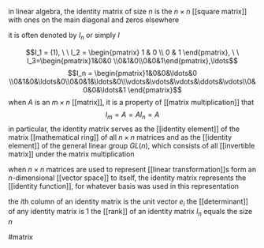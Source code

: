 in linear algebra, the identity matrix of size $n$ is the $n\times n$ [[square matrix]] with ones on the main diagonal and zeros elsewhere

it is often denoted by $I_n$ or simply $I$

$$I_1 = (1), \ \ I_2 = \begin{pmatrix}
1 & 0 \\
0 & 1  
\end{pmatrix}, \ \ I_3=\begin{pmatrix}1&0&0 \\0&1&0\\0&0&1\end{pmatrix},\ldots$$
$$I_n = \begin{pmatrix}1&0&0&\ldots&0 \\0&1&0&\ldots&0\\0&0&1&\ldots&0\\\vdots&\vdots&\vdots&\ddots&\vdots\\0&0&0&\ldots&1
\end{pmatrix}$$
when $A$ is an $m\times n$ [[matrix]], it is a property of [[matrix multiplication]] that
$$I_m=A = AI_n = A$$
in particular, the identity matrix serves as the [[identity element]] of the matrix [[mathematical ring]] of all $n\times n$ matrices and as the [[identity element]] of the general linear group $GL(n)$, which consists of all [[invertible matrix]] under the matrix multiplication

when $n\times n$ matrices are used to represent [[linear transformation]]s form an $n$-dimensional [[vector space]] to itself, the identity matrix represents the [[identity function]], for whatever basis was used in this representation

the $i$th column of an identity matrix is the unit vector $e_i$
the [[determinant]] of any identity matrix is $1$
the [[rank]] of an identity matrix $I_n$ equals the size $n$

#matrix 